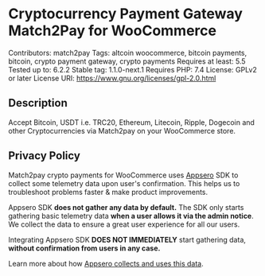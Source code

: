 # Cryptocurrency Payment Gateway Match2Pay for WooCommerce

Contributors: match2pay
Tags: altcoin woocommerce, bitcoin payments, bitcoin, crypto payment gateway, crypto payments
Requires at least: 5.5
Tested up to: 6.2.2
Stable tag: 1.1.0-next.1
Requires PHP: 7.4
License: GPLv2 or later
License URI: https://www.gnu.org/licenses/gpl-2.0.html

## Description 

Accept Bitcoin, USDT i.e. TRC20, Ethereum, Litecoin, Ripple, Dogecoin and other Cryptocurrencies via Match2pay on your WooCommerce store.

## Privacy Policy

Match2pay crypto payments for WooCommerce uses [Appsero](https://appsero.com) SDK to collect some telemetry data upon user's confirmation. This helps us to troubleshoot problems faster & make product improvements.

Appsero SDK **does not gather any data by default.** The SDK only starts gathering basic telemetry data **when a user allows it via the admin notice**. We collect the data to ensure a great user experience for all our users.

Integrating Appsero SDK **DOES NOT IMMEDIATELY** start gathering data, **without confirmation from users in any case.**

Learn more about how [Appsero collects and uses this data](https://appsero.com/privacy-policy/).

